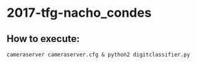 # 2017-tfg-nacho_condes
## How to execute:
`cameraserver cameraserver.cfg & python2 digitclassifier.py`
